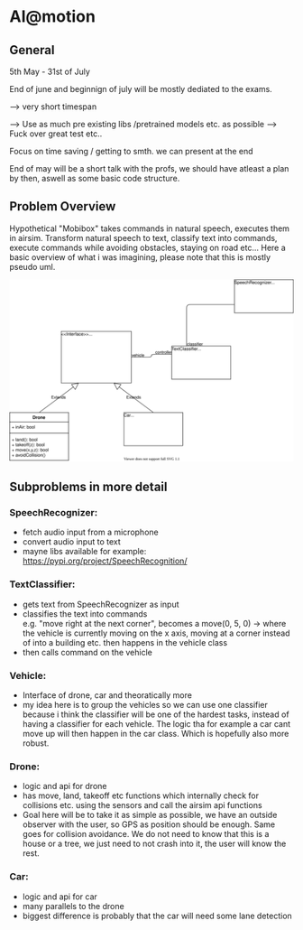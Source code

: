 # AI@motion

## General

5th May - 31st of July

End of june and beginnign of july will be mostly dediated to the exams.

--> very short timespan

--> Use as much pre existing libs /pretrained models etc. as possible
--> Fuck over great test etc..

Focus on time saving / getting to smth. we can present at the end

End of may will be a short talk with the profs, we should have atleast a plan by then, aswell as some basic code structure.


## Problem Overview

Hypothetical "Mobibox" takes commands in natural speech, executes them in airsim.
Transform natural speech to text, classify text into commands, execute commands while avoiding obstacles, staying on road etc...
Here a basic overview of what i was imagining, please note that this is mostly pseudo uml.

<img src="./overview.svg">

## Subproblems in more detail

### SpeechRecognizer: 
- fetch audio input from a microphone
- convert audio input to text
- mayne libs available for example: https://pypi.org/project/SpeechRecognition/

### TextClassifier:   
- gets text from SpeechRecognizer as input  
- classifies the text into commands  
e.g. "move right at the next corner", becomes a move(0, 5, 0) -> where the vehicle is   currently moving on the x axis, moving at a corner instead of into a building etc. then happens in the vehicle class  
- then calls command on the vehicle  

### Vehicle:          
- Interface of drone, car and theoratically more   
- my idea here is to group the vehicles so we can use one classifier because i think the  classifier will be one of the hardest tasks, instead of having a classifier for each  vehicle. The logic tha for example a car cant move up will then happen in the car class. Which is hopefully  also more robust.  

### Drone:            
- logic and api for drone  
- has move, land, takeoff etc functions which internally check for collisions etc. using the sensors and call the airsim api functions  
- Goal here will be to take it as simple as possible, we have an outside observer with  the user, so GPS as position should be enough. Same goes for collision avoidance. We do  not need to know that this is a house or a tree, we just need to not crash into it, the  user will know the rest.  

### Car:              
- logic and api for car  
- many parallels to the drone  
- biggest difference is probably that the car will need some lane detection  




